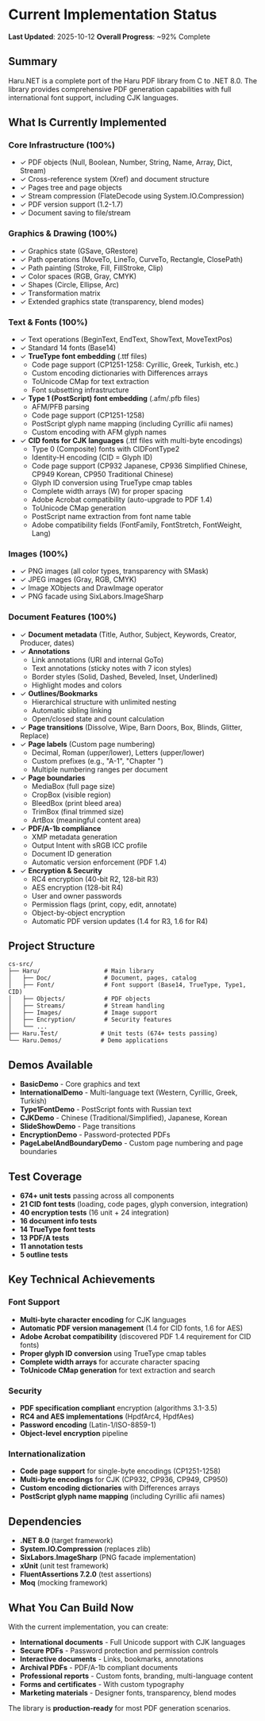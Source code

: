 # Current Implementation Status

**Last Updated**: 2025-10-12
**Overall Progress**: ~92% Complete

## Summary

Haru.NET is a complete port of the Haru PDF library from C to .NET 8.0. The library provides comprehensive PDF generation capabilities with full international font support, including CJK languages.

## What Is Currently Implemented

### Core Infrastructure (100%)
- ✓ PDF objects (Null, Boolean, Number, String, Name, Array, Dict, Stream)
- ✓ Cross-reference system (Xref) and document structure
- ✓ Pages tree and page objects
- ✓ Stream compression (FlateDecode using System.IO.Compression)
- ✓ PDF version support (1.2-1.7)
- ✓ Document saving to file/stream

### Graphics & Drawing (100%)
- ✓ Graphics state (GSave, GRestore)
- ✓ Path operations (MoveTo, LineTo, CurveTo, Rectangle, ClosePath)
- ✓ Path painting (Stroke, Fill, FillStroke, Clip)
- ✓ Color spaces (RGB, Gray, CMYK)
- ✓ Shapes (Circle, Ellipse, Arc)
- ✓ Transformation matrix
- ✓ Extended graphics state (transparency, blend modes)

### Text & Fonts (100%)
- ✓ Text operations (BeginText, EndText, ShowText, MoveTextPos)
- ✓ Standard 14 fonts (Base14)
- ✓ **TrueType font embedding** (.ttf files)
  - Code page support (CP1251-1258: Cyrillic, Greek, Turkish, etc.)
  - Custom encoding dictionaries with Differences arrays
  - ToUnicode CMap for text extraction
  - Font subsetting infrastructure
- ✓ **Type 1 (PostScript) font embedding** (.afm/.pfb files)
  - AFM/PFB parsing
  - Code page support (CP1251-1258)
  - PostScript glyph name mapping (including Cyrillic afii names)
  - Custom encoding with AFM glyph names
- ✓ **CID fonts for CJK languages** (.ttf files with multi-byte encodings)
  - Type 0 (Composite) fonts with CIDFontType2
  - Identity-H encoding (CID = Glyph ID)
  - Code page support (CP932 Japanese, CP936 Simplified Chinese, CP949 Korean, CP950 Traditional Chinese)
  - Glyph ID conversion using TrueType cmap tables
  - Complete width arrays (W) for proper spacing
  - Adobe Acrobat compatibility (auto-upgrade to PDF 1.4)
  - ToUnicode CMap generation
  - PostScript name extraction from font name table
  - Adobe compatibility fields (FontFamily, FontStretch, FontWeight, Lang)

### Images (100%)
- ✓ PNG images (all color types, transparency with SMask)
- ✓ JPEG images (Gray, RGB, CMYK)
- ✓ Image XObjects and DrawImage operator
- ✓ PNG facade using SixLabors.ImageSharp

### Document Features (100%)
- ✓ **Document metadata** (Title, Author, Subject, Keywords, Creator, Producer, dates)
- ✓ **Annotations**
  - Link annotations (URI and internal GoTo)
  - Text annotations (sticky notes with 7 icon styles)
  - Border styles (Solid, Dashed, Beveled, Inset, Underlined)
  - Highlight modes and colors
- ✓ **Outlines/Bookmarks**
  - Hierarchical structure with unlimited nesting
  - Automatic sibling linking
  - Open/closed state and count calculation
- ✓ **Page transitions** (Dissolve, Wipe, Barn Doors, Box, Blinds, Glitter, Replace)
- ✓ **Page labels** (Custom page numbering)
  - Decimal, Roman (upper/lower), Letters (upper/lower)
  - Custom prefixes (e.g., "A-1", "Chapter ")
  - Multiple numbering ranges per document
- ✓ **Page boundaries**
  - MediaBox (full page size)
  - CropBox (visible region)
  - BleedBox (print bleed area)
  - TrimBox (final trimmed size)
  - ArtBox (meaningful content area)
- ✓ **PDF/A-1b compliance**
  - XMP metadata generation
  - Output Intent with sRGB ICC profile
  - Document ID generation
  - Automatic version enforcement (PDF 1.4)
- ✓ **Encryption & Security**
  - RC4 encryption (40-bit R2, 128-bit R3)
  - AES encryption (128-bit R4)
  - User and owner passwords
  - Permission flags (print, copy, edit, annotate)
  - Object-by-object encryption
  - Automatic PDF version updates (1.4 for R3, 1.6 for R4)

## Project Structure

```
cs-src/
├── Haru/                  # Main library
│   ├── Doc/               # Document, pages, catalog
│   ├── Font/              # Font support (Base14, TrueType, Type1, CID)
│   ├── Objects/           # PDF objects
│   ├── Streams/           # Stream handling
│   ├── Images/            # Image support
│   ├── Encryption/        # Security features
│   └── ...
├── Haru.Test/            # Unit tests (674+ tests passing)
└── Haru.Demos/           # Demo applications
```

## Demos Available

- **BasicDemo** - Core graphics and text
- **InternationalDemo** - Multi-language text (Western, Cyrillic, Greek, Turkish)
- **Type1FontDemo** - PostScript fonts with Russian text
- **CJKDemo** - Chinese (Traditional/Simplified), Japanese, Korean
- **SlideShowDemo** - Page transitions
- **EncryptionDemo** - Password-protected PDFs
- **PageLabelAndBoundaryDemo** - Custom page numbering and page boundaries

## Test Coverage

- **674+ unit tests** passing across all components
- **21 CID font tests** (loading, code pages, glyph conversion, integration)
- **40 encryption tests** (16 unit + 24 integration)
- **16 document info tests**
- **14 TrueType font tests**
- **13 PDF/A tests**
- **11 annotation tests**
- **5 outline tests**

## Key Technical Achievements

### Font Support
- **Multi-byte character encoding** for CJK languages
- **Automatic PDF version management** (1.4 for CID fonts, 1.6 for AES)
- **Adobe Acrobat compatibility** (discovered PDF 1.4 requirement for CID fonts)
- **Proper glyph ID conversion** using TrueType cmap tables
- **Complete width arrays** for accurate character spacing
- **ToUnicode CMap generation** for text extraction and search

### Security
- **PDF specification compliant** encryption (algorithms 3.1-3.5)
- **RC4 and AES implementations** (HpdfArc4, HpdfAes)
- **Password encoding** (Latin-1/ISO-8859-1)
- **Object-level encryption** pipeline

### Internationalization
- **Code page support** for single-byte encodings (CP1251-1258)
- **Multi-byte encodings** for CJK (CP932, CP936, CP949, CP950)
- **Custom encoding dictionaries** with Differences arrays
- **PostScript glyph name mapping** (including Cyrillic afii names)

## Dependencies

- **.NET 8.0** (target framework)
- **System.IO.Compression** (replaces zlib)
- **SixLabors.ImageSharp** (PNG facade implementation)
- **xUnit** (unit test framework)
- **FluentAssertions 7.2.0** (test assertions)
- **Moq** (mocking framework)

## What You Can Build Now

With the current implementation, you can create:
- **International documents** - Full Unicode support with CJK languages
- **Secure PDFs** - Password protection and permission controls
- **Interactive documents** - Links, bookmarks, annotations
- **Archival PDFs** - PDF/A-1b compliant documents
- **Professional reports** - Custom fonts, branding, multi-language content
- **Forms and certificates** - With custom typography
- **Marketing materials** - Designer fonts, transparency, blend modes

The library is **production-ready** for most PDF generation scenarios.
